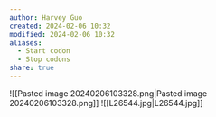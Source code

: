 ```yaml
---
author: Harvey Guo
created: 2024-02-06 10:32
modified: 2024-02-06 10:32
aliases:
  - Start codon
  - Stop codons
share: true
---
```

![[Pasted image 20240206103328.png|Pasted image 20240206103328.png]]
![[L26544.jpg|L26544.jpg]]
